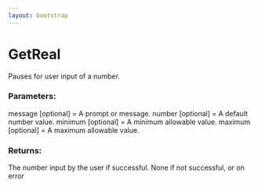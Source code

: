 ```yaml
---
layout: bootstrap
---
```


# GetReal

Pauses for user input of a number.
          

### Parameters:

message [optional] = A prompt or message.
number [optional] = A default number value.
minimum [optional] = A minimum allowable value.
maximum [optional] = A maximum allowable value.
        

### Returns:


The number input by the user if successful.
None if not successful, or on error
        


